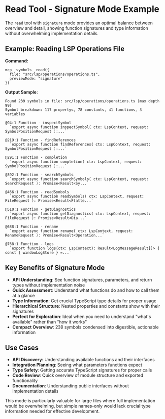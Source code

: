 # Read Tool - Signature Mode Example

The `read` tool with `signature` mode provides an optimal balance between overview and detail, showing function signatures and type information without overwhelming implementation details.

## Example: Reading LSP Operations File

**Command:**

```
mcp__symbols__read({
  file: "src/lsp/operations/operations.ts",
  previewMode: "signature"
})
```

**Output Sample:**

```
Found 239 symbols in file: src/lsp/operations/operations.ts (max depth 99)
Symbol breakdown: 117 propertys, 78 constants, 41 functions, 3 variables

@94:1 Function - inspectSymbol
  `export async function inspectSymbol( ctx: LspContext, request: SymbolPositionRequest ):...`

@219:1 Function - findReferences
  `export async function findReferences( ctx: LspContext, request: SymbolPositionRequest ):...`

@291:1 Function - completion
  `export async function completion( ctx: LspContext, request: SymbolPositionRequest ):...`

@392:1 Function - searchSymbols
  `export async function searchSymbols( ctx: LspContext, request: SearchRequest ): Promise<Result<Sy...`

@466:1 Function - readSymbols
  `export async function readSymbols( ctx: LspContext, request: FileRequest ): Promise<Result<Flatte...`

@510:1 Function - getDiagnostics
  `export async function getDiagnostics( ctx: LspContext, request: FileRequest ): Promise<Result<Dia...`

@688:1 Function - rename
  `export async function rename( ctx: LspContext, request: RenameRequest ): Promise<Result<Operation...`

@768:1 Function - logs
  `export function logs(ctx: LspContext): Result<LogMessageResult[]> { const { windowLogStore } =...`
```

## Key Benefits of Signature Mode

- **API Understanding**: See function signatures, parameters, and return types without implementation noise
- **Quick Assessment**: Understand what functions do and how to call them at a glance
- **Type Information**: Get crucial TypeScript type details for proper usage
- **Hierarchical Structure**: Nested properties and constants show with their signatures
- **Perfect for Exploration**: Ideal when you need to understand "what's available" rather than "how it works"
- **Compact Overview**: 239 symbols condensed into digestible, actionable information

## Use Cases

- **API Discovery**: Understanding available functions and their interfaces
- **Integration Planning**: Seeing what parameters functions expect
- **Type Safety**: Getting accurate TypeScript signatures for proper calls
- **Code Review**: Quick overview of module structure and exported functionality
- **Documentation**: Understanding public interfaces without implementation details

This mode is particularly valuable for large files where full implementation would be overwhelming, but simple names-only would lack crucial type information needed for effective development.

